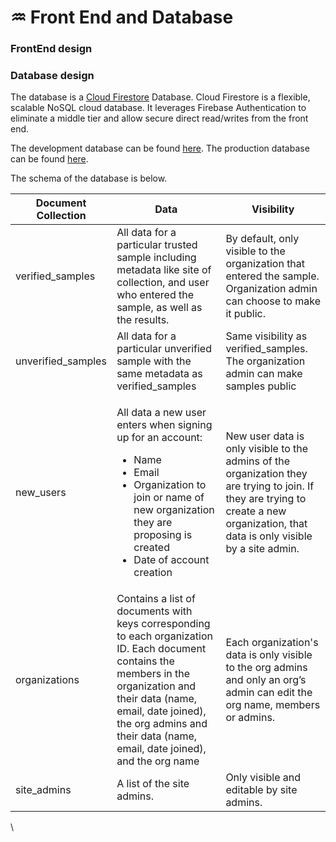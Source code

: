 # ♒ Front End and Database

### FrontEnd design



### Database design&#x20;

The database is a [Cloud Firestore](https://firebase.google.com/docs/firestore) Database. Cloud Firestore is a flexible, scalable NoSQL cloud database. It leverages Firebase Authentication to eliminate a middle tier and allow secure direct read/writes from the front end.

The development database can be found [here](https://console.cloud.google.com/firestore/databases/-default-/data/query;collection=%2Fnew\_users?authuser=0\&project=river-sky-386919). The production database can be found [here](https://console.cloud.google.com/firestore/databases/-default-/data/query;collection=%2Fnew\_users?authuser=0\&project=timberid-prd).

The schema of the database is below.

| Document Collection  | Data                                                                                                                                                                                                                                                        | Visibility                                                                                                                                                                           |
| -------------------- | ----------------------------------------------------------------------------------------------------------------------------------------------------------------------------------------------------------------------------------------------------------- | ------------------------------------------------------------------------------------------------------------------------------------------------------------------------------------ |
| verified\_samples    | All data for a particular trusted sample including metadata like site of collection, and user who entered the sample, as well as the results.                                                                                                               | By default, only visible to the organization that entered the sample. Organization admin can choose to make it public.                                                               |
| unverified\_samples  | All data for a particular unverified sample with the same metadata as verified\_samples                                                                                                                                                                     | Same visibility as verified\_samples. The organization admin can make samples public                                                                                                 |
| new\_users           | <p>All data a new user enters when signing up for an account: </p><ul><li>Name</li><li>Email</li><li>Organization to join or name of new organization they are proposing is created </li><li>Date of account creation</li></ul>                             | New user data is only visible to the admins of the organization they are trying to join. If they are trying to create a new organization, that data is only visible by a site admin. |
| organizations        | Contains a list of documents with keys corresponding to each organization ID. Each document contains the members in the organization and their data (name, email, date joined), the org admins and their data (name, email, date joined), and the org name  | Each organization's data is only visible to the org admins and only an org’s admin can edit the org name, members or admins.                                                         |
| site\_admins         | A list of the site admins.                                                                                                                                                                                                                                  | Only visible and editable by site admins.                                                                                                                                            |

\
